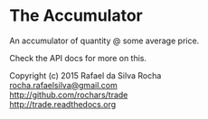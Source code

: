# The Accumulator
An accumulator of quantity @ some average price.

Check the API docs for more on this.


Copyright (c) 2015 Rafael da Silva Rocha  
rocha.rafaelsilva@gmail.com  
http://github.com/rochars/trade  
http://trade.readthedocs.org  
